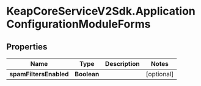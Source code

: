 # KeapCoreServiceV2Sdk.ApplicationConfigurationModuleForms

## Properties

Name | Type | Description | Notes
------------ | ------------- | ------------- | -------------
**spamFiltersEnabled** | **Boolean** |  | [optional] 


